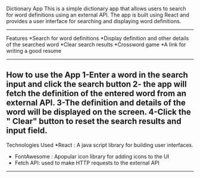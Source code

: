 Dictionary App
This is a simple dictionary app that allows users to search for word definitions using an external API. The app is built using React and provides a user interface for searching and displaying word definitions.

---

Features
*Search for word definitions
*Display definition and other details of the searched word
*Clear search results
*Crossword game
\*A link for writing a good resume

---

How to use the App
1-Enter a word in the search input and click the search button
2- the app will fetch the definition of the entered word from an external API.
3-The definition and details of the word will be displayed on the screen.
4-Click the " Clear" button to reset the search results and input field.
--
Technologies Used
\*React : A java script library for building user interfaces.

- FontAwesome : Apopular icon library for adding icons to the UI
- Fetch API: used to make HTTP requests to the external API

---
